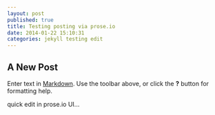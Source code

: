 ```yaml
---
layout: post
published: true
title: Testing posting via prose.io
date: 2014-01-22 15:10:31
categories: jekyll testing edit
---
```


## A New Post

Enter text in [Markdown](http://daringfireball.net/projects/markdown/). Use the toolbar above, or click the **?** button for formatting help.

quick edit in prose.io UI...
